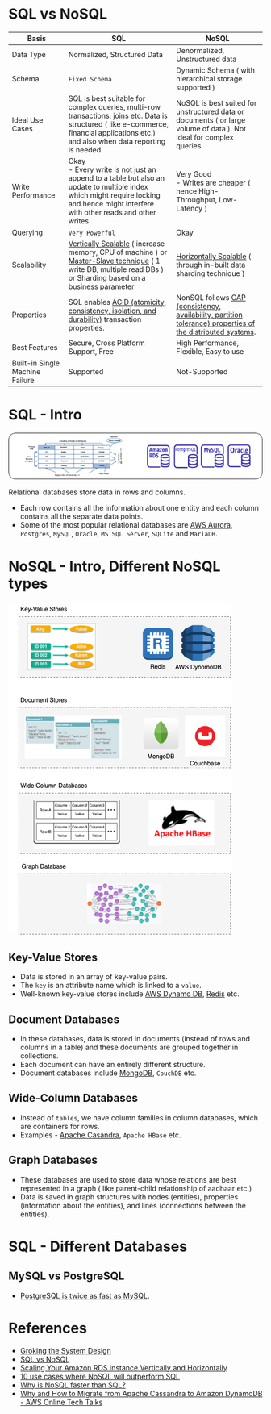 
# SQL vs NoSQL

Basis                                 | SQL                                                                                                                                                                                                                                                                                                              | NoSQL                                                                                                                                             |
---------------------------------------|------------------------------------------------------------------------------------------------------------------------------------------------------------------------------------------------------------------------------------------------------------------------------------------------------------------|---------------------------------------------------------------------------------------------------------------------------------------------------|
Data Type | Normalized, Structured Data                                                                                                                                                                                                                                                                                      | Denormalized, Unstructured data                                                                                                                   |
Schema | `Fixed Schema`                                                                                                                                                                                                                                                                                                   | Dynamic Schema ( with hierarchical storage supported )                                                                                            |                                                                                             |
Ideal Use Cases | SQL is best suitable for complex queries, multi-row transactions, joins etc. Data is structured ( like e-commerce, financial applications etc.) and also when data reporting is needed.                                                                                                                          | NoSQL is best suited for unstructured data or documents ( or large volume of data ). Not ideal for complex queries.                               |                                                                                             |
Write Performance | Okay<br/>- Every write is not just an append to a table but also an update to multiple index which might require locking and hence might interfere with other reads and other writes.                                                                                                                            | Very Good<br/>- Writes are cheaper ( hence High-Throughput, Low-Latency )                                                                         |                                                                                             |
Querying | `Very Powerful`                                                                                                                                                                                                                                                                                                  | Okay                                                                                                                                              |                                                                                             |
Scalability | [Vertically Scalable](../0_SystemGlossaries/Scalability.md#vertical-scalability--scale-up-) ( increase memory, CPU of machine ) or [Master-Slave technique](../0_SystemGlossaries/Scalability.md#db---horizontal-scaling-techniques) ( 1 write DB, multiple read DBs ) or Sharding based on a business parameter | [Horizontally Scalable](../0_SystemGlossaries/Scalability.md#db---horizontal-scaling-techniques) ( through in-built data sharding technique )     |                                                                                             |
Properties | SQL enables [ACID (atomicity, consistency, isolation, and durability)](../0_SystemGlossaries/ACIDPropertyTransaction.md) transaction properties.                                                                                                                                                                 | NonSQL follows [CAP (consistency, availability, partition tolerance) properties of the distributed systems](../0_SystemGlossaries/CAPTheorem.md). |                                                                                             |
Best Features | Secure, Cross Platform Support, Free                                                                                                                                                                                                                                                                             | High Performance, Flexible, Easy to use                                                                                                           |
Built-in Single Machine Failure | Supported                                                                                                                                                                                                                                                                                                        | Not-Supported                                                                                                                                     |

# SQL - Intro

![img.png](assests/SQLDifferentTypes.png)

Relational databases store data in rows and columns.
- Each row contains all the information about one entity and each column contains all the separate data points.
- Some of the most popular relational databases are [AWS Aurora](../../2_AWSComponents/6_DatabaseServices/AmazonAurora/Readme.md), `Postgres`, `MySQL`, `Oracle`, `MS SQL Server`, `SQLite` and `MariaDB`.

# NoSQL - Intro, Different NoSQL types

![img.png](assests/NoSQLDifferentTypes.png)

## Key-Value Stores 
- Data is stored in an array of key-value pairs. 
- The `key` is an attribute name which is linked to a `value`. 
- Well-known key-value stores include [AWS Dynamo DB](../../2_AWSComponents/6_DatabaseServices/AmazonDynamoDB.md), [Redis](Redis) etc.

## Document Databases 
- In these databases, data is stored in documents (instead of rows and columns in a table) and these documents are grouped together in collections. 
- Each document can have an entirely different structure. 
- Document databases include [MongoDB](MongoDB), `CouchDB` etc.

## Wide-Column Databases 
- Instead of `tables`, we have column families in column databases, which are containers for rows. 
- Examples - [Apache Casandra](Casandra.md), `Apache HBase` etc.

## Graph Databases 
- These databases are used to store data whose relations are best represented in a graph ( like parent-child relationship of aadhaar etc.)
- Data is saved in graph structures with nodes (entities), properties (information about the entities), and lines (connections between the entities).

# SQL - Different Databases

## MySQL vs PostgreSQL
- [PostgreSQL is twice as fast as MySQL](https://itnext.io/benchmark-databases-in-docker-mysql-postgresql-sql-server-7b129368eed7).

# References
- [Groking the System Design](https://www.educative.io/courses/grokking-the-system-design-interview/YQlK1mDPgpK)
- [SQL vs NoSQL](https://www.interviewbit.com/blog/sql-vs-nosql/)
- [Scaling Your Amazon RDS Instance Vertically and Horizontally](https://aws.amazon.com/blogs/database/scaling-your-amazon-rds-instance-vertically-and-horizontally/)
- [10 use cases where NoSQL will outperform SQL](https://www.networkworld.com/article/2999856/10-use-cases-where-nosql-will-outperform-sql.html)
- [Why is NoSQL faster than SQL?](https://softwareengineering.stackexchange.com/questions/175542/why-is-nosql-faster-than-sql)
- [Why and How to Migrate from Apache Cassandra to Amazon DynamoDB - AWS Online Tech Talks](https://www.youtube.com/watch?v=WuDGvG_4kC8)